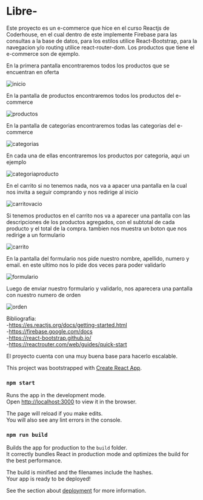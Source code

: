 # Libre-

Este proyecto es un e-commerce que hice en el curso Reactjs de Coderhouse, en el cual dentro de este implemente Firebase para las consultas a la base de datos, para los estilos utilice React-Bootstrap, para la navegacion y/o routing utilice react-router-dom. Los productos que tiene el e-commerce son de ejemplo.<br />

En la primera pantalla encontraremos todos los productos que se encuentran en oferta

![inicio](https://user-images.githubusercontent.com/56520398/97484863-15d3d800-1938-11eb-97a8-8ad8fcc7a334.png)

En la pantalla de productos encontraremos todos los productos del e-commerce

![productos](https://user-images.githubusercontent.com/56520398/97484868-17050500-1938-11eb-80c7-1f81b3a2128b.png)

En la pantalla de categorias encontraremos todas las categorias del e-commerce

![categorias](https://user-images.githubusercontent.com/56520398/97484857-14a2ab00-1938-11eb-95cc-688dd8c37181.png)

En cada una de ellas encontraremos los productos por categoria, aqui un ejemplo

![categoriaproducto](https://user-images.githubusercontent.com/56520398/97484876-19675f00-1938-11eb-84ab-ffa0ca403369.png)

En el carrito si no tenemos nada, nos va a apacer una pantalla en la cual nos invita a seguir comprando y nos redirige al inicio

![carritovacio](https://user-images.githubusercontent.com/56520398/97484875-19675f00-1938-11eb-9951-4cffecaa5bdc.png)

Si tenemos productos en el carrito nos va a aparecer una pantalla con las descripciones de los productos agregados, con el subtotal de cada producto y el total de la compra. tambien nos muestra un boton que nos redirige a un formulario 

![carrito](https://user-images.githubusercontent.com/56520398/97484874-18cec880-1938-11eb-905a-80f868c26438.png)

En la pantalla del formulario nos pide nuestro nombre, apellido, numero y email. en este ultimo nos lo pide dos veces para poder validarlo 

![formulario](https://user-images.githubusercontent.com/56520398/97484861-15d3d800-1938-11eb-87bc-e0ff30851ef9.png)

Luego de enviar nuestro formulario y validarlo, nos aparecera una pantalla con nuestro numero de orden

![orden](https://user-images.githubusercontent.com/56520398/97484865-17050500-1938-11eb-8f79-34622ae661a1.png)

Bibliografia:<br />
-https://es.reactjs.org/docs/getting-started.html<br />
-https://firebase.google.com/docs<br />
-https://react-bootstrap.github.io/<br />
-https://reactrouter.com/web/guides/quick-start<br />

El proyecto cuenta con una muy buena base para hacerlo escalable.<br />

This project was bootstrapped with [Create React App](https://github.com/facebook/create-react-app).

### `npm start`

Runs the app in the development mode.<br />
Open [http://localhost:3000](http://localhost:3000) to view it in the browser.

The page will reload if you make edits.<br />
You will also see any lint errors in the console.

### `npm run build`

Builds the app for production to the `build` folder.<br />
It correctly bundles React in production mode and optimizes the build for the best performance.

The build is minified and the filenames include the hashes.<br />
Your app is ready to be deployed!

See the section about [deployment](https://facebook.github.io/create-react-app/docs/deployment) for more information.
